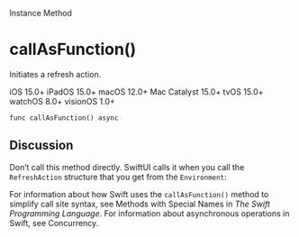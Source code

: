 Instance Method

# callAsFunction()

Initiates a refresh action.

iOS 15.0+  iPadOS 15.0+  macOS 12.0+  Mac Catalyst 15.0+  tvOS 15.0+  watchOS
8.0+  visionOS 1.0+

    
    
    func callAsFunction() async

## Discussion

Don’t call this method directly. SwiftUI calls it when you call the
`RefreshAction` structure that you get from the `Environment`:

For information about how Swift uses the `callAsFunction()` method to simplify
call site syntax, see Methods with Special Names in _The Swift Programming
Language_. For information about asynchronous operations in Swift, see
Concurrency.

